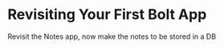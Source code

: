 # Revisiting Your First Bolt App

Revisit the Notes app, now make the notes to be stored in a DB



